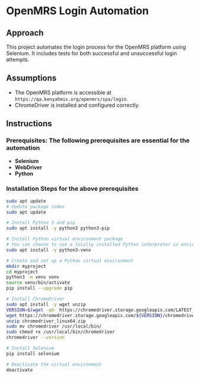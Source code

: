 # OpenMRS Login Automation

## Approach
This project automates the login process for the OpenMRS platform using Selenium. It includes tests for both successful and unsuccessful login attempts.

## Assumptions
- The OpenMRS platform is accessible at `https://qa.kenyahmis.org/openmrs/spa/login`.
- ChromeDriver is installed and configured correctly.

## Instructions

### Prerequisites: The following prerequisites are essential for the automation

- **Selenium**
- **WebDriver**
- **Python**

### Installation Steps for the above prerequisites

```bash
sudo apt update
# Update package index
sudo apt update

# Install Python 3 and pip
sudo apt install -y python3 python3-pip

# Install Python virtual environment package
# You can choose to use a locally installed Python interpreter in environments like Visual Studio, Anaconda, or others.
sudo apt install -y python3-venv

# Create and set up a Python virtual environment
mkdir myproject
cd myproject
python3 -m venv venv
source venv/bin/activate
pip install --upgrade pip

# Install ChromeDriver
sudo apt install -y wget unzip
VERSION=$(wget -qO- https://chromedriver.storage.googleapis.com/LATEST_RELEASE)
wget https://chromedriver.storage.googleapis.com/${VERSION}/chromedriver_linux64.zip
unzip chromedriver_linux64.zip
sudo mv chromedriver /usr/local/bin/
sudo chmod +x /usr/local/bin/chromedriver
chromedriver --version

# Install Selenium
pip install selenium

# Deactivate the virtual environment
deactivate





